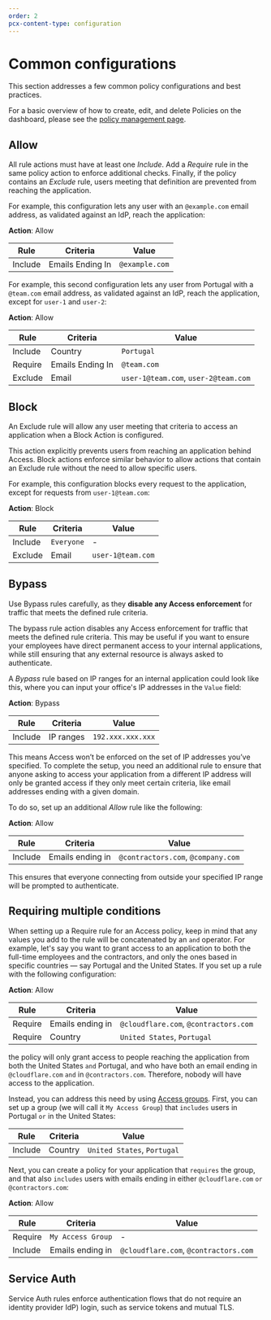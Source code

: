 ```yaml
---
order: 2
pcx-content-type: configuration
---
```


# Common configurations

This section addresses a few common policy configurations and best practices.

For a basic overview of how to create, edit, and delete Policies on the dashboard, please see the [policy management page](/policies/zero-trust/policy-management).

## Allow

All rule actions must have at least one _Include_. Add a _Require_ rule in the same policy action to enforce additional checks. Finally, if the policy contains an _Exclude_ rule, users meeting that definition are prevented from reaching the application.

For example, this configuration lets any user with an `@example.com` email address, as validated against an IdP, reach the application:

**Action**: Allow

| Rule    | Criteria         | Value          |
| ------- | ---------------- | -------------- |
| Include | Emails Ending In | `@example.com` |

For example, this second configuration lets any user from Portugal with a `@team.com` email address, as validated against an IdP, reach the application, except for `user-1` and `user-2`:

**Action**: Allow

| Rule    | Criteria         | Value                                |
| ------- | ---------------- | ------------------------------------ |
| Include | Country          | `Portugal`                           |
| Require | Emails Ending In | `@team.com`                          |
| Exclude | Email            | `user-1@team.com`, `user-2@team.com` |

## Block

<Aside type='warning' header='Important'>

An Exclude rule will allow any user meeting that criteria to access an application when a Block Action is configured.

</Aside>

This action explicitly prevents users from reaching an application behind Access. Block actions enforce similar behavior to allow actions that contain an Exclude rule without the need to allow specific users.

For example, this configuration blocks every request to the application, except for requests from `user-1@team.com`:

**Action**: Block

| Rule    | Criteria   | Value             |
| ------- | ---------- | ----------------- |
| Include | `Everyone` | -                 |
| Exclude | Email      | `user-1@team.com` |

## Bypass

<Aside type='warning' header='Important'>

Use Bypass rules carefully, as they <b>disable any Access enforcement</b> for traffic that meets the defined rule criteria.

</Aside>

The bypass rule action disables any Access enforcement for traffic that meets the defined rule criteria. This may be useful if you want to ensure your employees have direct permanent access to your internal applications, while still ensuring that any external resource is always asked to authenticate.

A _Bypass_ rule based on IP ranges for an internal application could look like this, where you can input your office's IP addresses in the `Value` field:

**Action**: Bypass

| Rule    | Criteria  | Value             |
| ------- | --------- | ----------------- |
| Include | IP ranges | `192.xxx.xxx.xxx` |

This means Access won’t be enforced on the set of IP addresses you’ve specified. To complete the setup, you need an additional rule to ensure that anyone asking to access your application from a different IP address will only be granted access if they only meet certain criteria, like email addresses ending with a given domain.

To do so, set up an additional _Allow_ rule like the following:

**Action**: Allow

| Rule    | Criteria         | Value                              |
| ------- | ---------------- | ---------------------------------- |
| Include | Emails ending in | `@contractors.com`, `@company.com` |

This ensures that everyone connecting from outside your specified IP range will be prompted to authenticate.

## Requiring multiple conditions

When setting up a Require rule for an Access policy, keep in mind that any values you add to the rule will be concatenated by an `and` operator. For example, let's say you want to grant access to an application to both the full-time employees and the contractors, and only the ones based in specific countries — say Portugal and the United States. If you set up a rule with the following configuration:

**Action**: Allow

| Rule    | Criteria         | Value                                 |
| ------- | ---------------- | ------------------------------------- |
| Require | Emails ending in | `@cloudflare.com`, `@contractors.com` |
| Require | Country          | `United States`, `Portugal`           |

the policy will only grant access to people reaching the application from both the United States `and` Portugal, and who have both an email ending in `@cloudflare.com` `and` in `@contractors.com`. Therefore, nobody will have access to the application.

Instead, you can address this need by using [Access groups](/identity/users/groups). First, you can set up a group (we will call it `My Access Group`) that `includes` users in Portugal `or` in the United States:

| Rule    | Criteria | Value                       |
| ------- | -------- | --------------------------- |
| Include | Country  | `United States`, `Portugal` |

Next, you can create a policy for your application that `requires` the group, and that also `includes` users with emails ending in either `@cloudflare.com` `or` `@contractors.com`:

**Action**: Allow

| Rule    | Criteria          | Value                                 |
| ------- | ----------------- | ------------------------------------- |
| Require | `My Access Group` | -                                     |
| Include | Emails ending in  | `@cloudflare.com`, `@contractors.com` |

## Service Auth

Service Auth rules enforce authentication flows that do not require an identity provider IdP) login, such as service tokens and mutual TLS.
